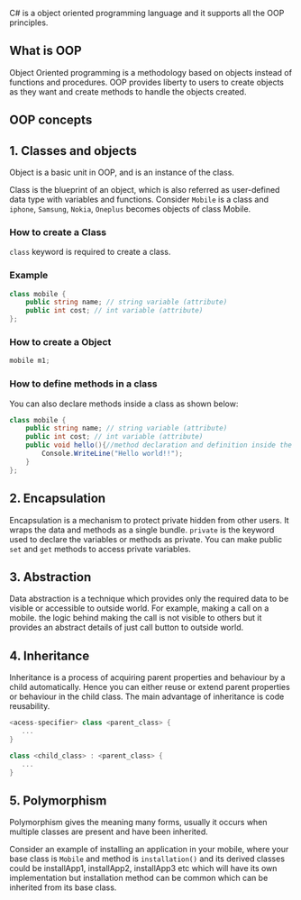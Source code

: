 C# is a object oriented programming language and it supports all the OOP principles.

## What is OOP

Object Oriented programming is a methodology based on objects instead of functions and procedures. OOP provides liberty to users to create objects as they want and create methods to handle the objects created. 

## OOP concepts

## 1. Classes and objects

Object is a basic unit in OOP, and is an instance of the class.

Class is the blueprint of an object, which is also referred as user-defined data type with variables and functions. Consider `Mobile` is a class and `iphone`, `Samsung`, `Nokia`, `Oneplus` becomes objects of class Mobile.

### How to create a Class

`class` keyword is required to create a class.

### Example

```c#
class mobile {
    public string name; // string variable (attribute)
    public int cost; // int variable (attribute)
};

```
### How to create a Object

```c
mobile m1;
```
### How to define methods in a class

You can also declare methods inside a class as shown below:

```c#
class mobile {
    public string name; // string variable (attribute)
    public int cost; // int variable (attribute)
    public void hello(){//method declaration and definition inside the class
        Console.WriteLine("Hello world!!");
    }
};

```

## 2. Encapsulation

Encapsulation is a mechanism to protect private hidden from other users. It wraps the data and methods as a single bundle. `private` is the keyword used to declare the variables or methods as private.  You can make public `set` and `get` methods to access private variables.

## 3. Abstraction

Data abstraction is a technique which provides only the required data to be visible or accessible to outside world. For example, making a call on a mobile. the logic behind making the call is not visible to others but it provides an abstract details of just call button to outside world.

## 4. Inheritance

Inheritance is a process of acquiring parent properties and behaviour by a child automatically. Hence you can either reuse or extend parent properties or behaviour in the child class. The main advantage of inheritance is code reusability.

```c#
<acess-specifier> class <parent_class> {
   ...
}

class <child_class> : <parent_class> {
   ...
}
```
## 5. Polymorphism

Polymorphism gives the meaning many forms, usually it occurs when multiple classes are present and have been inherited.

Consider an example of installing an application in your mobile, where your base class is `Mobile` and method is `installation()` and its derived classes could be installApp1, installApp2, installApp3 etc which will have its own implementation but installation method can be common which can be inherited from its base class.

